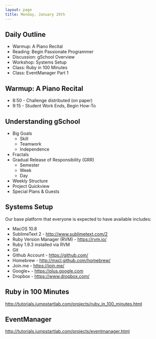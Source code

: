 ```yaml
---
layout: page
title: Monday, January 29th
---
```


## Daily Outline

* Warmup: A Piano Recital
* Reading: Begin Passionate Programmer
* Discussion: gSchool Overview
* Workshop: Systems Setup
* Class: Ruby in 100 Minutes
* Class: EventManager Part 1

## Warmup: A Piano Recital

* 8:50 - Challenge distributed (on paper)
* 9:15 - Student Work Ends, Begin How-To

## Understanding gSchool

* Big Goals
  * Skill
  * Teamwork
  * Independence
* Fractals
* Gradual Release of Responsibility (GRR)
  * Semester
  * Week
  * Day
* Weekly Structure
* Project Quickview
* Special Plans & Guests

## Systems Setup

Our base platform that everyone is expected to have available includes:

* MacOS 10.8
* SublimeText 2 - http://www.sublimetext.com/2
* Ruby Version Manager (RVM) - https://rvm.io/
* Ruby 1.9.3 installed via RVM
* Git
* Github Account - https://github.com/
* Homebrew - http://mxcl.github.com/homebrew/
* Join.me - https://join.me/
* Google+ - https://plus.google.com
* Dropbox - https://www.dropbox.com/

## Ruby in 100 Minutes

http://tutorials.jumpstartlab.com/projects/ruby_in_100_minutes.html

## EventManager

http://tutorials.jumpstartlab.com/projects/eventmanager.html